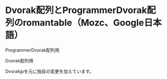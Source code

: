     
# Dvorak配列とProgrammerDvorak配列のromantable（Mozc、Google日本語）
  
  
  ProgrammerDvorak配列用
  
  Dvorak配列用
  
  
Dvorakjpを元に独自の変更を加えています。
